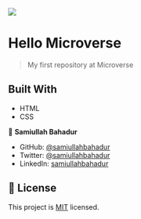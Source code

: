 ![](https://img.shields.io/badge/Microverse-blueviolet)

# Hello Microverse

> My first repository at Microverse

## Built With

- HTML
- CSS

👤 **Samiullah Bahadur**

- GitHub: [@samiullahbahadur](https://github.com/samiullahbahadur)
- Twitter: [@samiullahbahadur](https://twitter.com/@Samiull88496331)
- LinkedIn: [samiullahbahadur](https://linkedin.com/in/samiullah-bahadur-a1b053149/)

## 📝 License

This project is [MIT](LICENSE.md) licensed.
